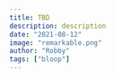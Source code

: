 ```yaml
---
title: TBD
description: description
date: "2021-08-12"
image: "remarkable.png"
author: "Robby"
tags: ["bloop"]
---
```


<!-- ## Enable USB web interface -->
<!---->
<!-- On the remarkable: Settings -> Storage -> USB web interface: On -->
<!---->
<!-- Plug your remarkable into your PC -->
<!---->
<!-- ## Find IP address and password -->
<!---->
<!-- On the remarkable: Settings -> Help -> Copyrights and licenses -->
<!---->
<!-- You will be able to find your IP address and password at the bottom -->
<!---->
<!-- The IP address will likely be: `10.11.99.1` -->
<!---->
<!-- ## SSH -->
<!---->
<!-- In the terminal run the following if you don't already have ssh keys: -->
<!-- ``` -->
<!-- ssh-keygen  -->
<!-- Generating public/private rsa key pair. -->
<!-- Enter file in which to save the key (/home/chris/.ssh/id_rsa): -->
<!-- ``` -->
<!---->
<!-- Copy file over: -->
<!---->
<!-- ``` -->
<!-- scp ~/.ssh/id_rsa.pub root@10.11.99.1:/home/root -->
<!-- # Enter password -->
<!-- ``` -->
<!---->
<!-- Login to the remarkable: -->
<!---->
<!-- ``` -->
<!-- ssh root@10.11.99.1 -->
<!-- # Enter password -->
<!---->
<!-- mkdir .ssh -->
<!---->
<!-- cat id_rsa.pub >> ~/.ssh/authorized_keys -->
<!---->
<!-- chmod -R og-rwx /home/root/.ssh -->
<!-- ``` -->
<!---->
<!-- Now you can login without a password: -->
<!---->
<!-- ``` -->
<!-- ssh root@10.11.99.1 -->
<!-- ``` -->
<!---->
<!-- Useful alias: -->
<!---->
<!-- Add this to your `.bashrc` or `.zshrc` -->
<!---->
<!-- ``` -->
<!-- alias remarkable_ssh='root@10.11.99.1' -->
<!-- ``` -->
<!---->
<!-- **NOTE** may have to add the following to `/etc/ssh/ssh_config`: -->
<!---->
<!-- ``` -->
<!-- PubkeyAcceptedKeyTypes +ssh-rsa -->
<!-- ``` -->
<!---->
<!-- ## Setup reStream -->
<!---->
<!-- Login to your remarkable: -->
<!---->
<!-- ``` -->
<!-- ssh root@10.11.99.1 -->
<!-- ``` -->
<!---->
<!-- Run the following to install reStream on remarkable: -->
<!---->
<!-- ``` -->
<!-- wget https://github.com/rien/reStream/releases/latest/download/restream.arm.static -O /home/root/restream && chmod +x /home/root/restream -->
<!-- ``` -->
<!---->
<!-- ## Install reStream on PC -->
<!---->
<!-- Arch Linux: -->
<!---->
<!-- ``` -->
<!-- yay -S restream-git -->
<!-- ``` -->
<!---->
<!-- ## Resources -->
<!---->
<!-- [Awesome Remarkable](https://github.com/reHackable/awesome-reMarkable) -->
<!---->
<!-- [Stop ssh from asking for password](https://shiplu.mokadd.im/90/7-steps-to-stop-ssh-from-asking-password/) -->
<!---->
<!-- [scp to transfer files](https://linuxize.com/post/how-to-use-scp-command-to-securely-transfer-files/) -->
<!---->
<!-- [reStream](https://github.com/rien/reStream) -->
